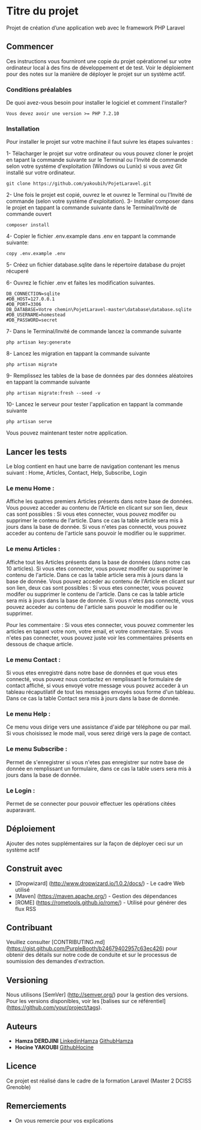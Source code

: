 # Titre du projet

Projet de création d’une application web avec le framework PHP Laravel

## Commencer

Ces instructions vous fourniront une copie du projet opérationnel sur votre ordinateur local à des fins de développement et de test. Voir le déploiement pour des notes sur la manière de déployer le projet sur un système actif.

### Conditions préalables

De quoi avez-vous besoin pour installer le logiciel et comment l'installer?

```
Vous devez avoir une version >= PHP 7.2.10
```

### Installation

Pour installer le projet sur votre machine il faut suivre les étapes suivantes : 

1- Télacharger le projet sur votre ordinateur ou vous pouvez cloner le projet en tapant la commande suivante sur le Terminal ou l'Invité de commande selon votre systéme d'exploitation (Windows ou Lunix) si vous avez Git installé sur votre ordinateur.

```
git clone https://github.com/yakoubih/PojetLaravel.git
```

2- Une fois le projet est copié, ouvrez le et ouvrez le Terminal ou l'Invité de commande (selon votre systéme d'exploitation).
3- Installer composer dans le projet en tappant la commande suivante dans le Terminal/Invité de commande ouvert

```
composer install
```
4- Copier le fichier .env.example dans .env en tappant la commande suivante:
```
copy .env.example .env
```
5- Créez un fichier database.sqlite dans le répertoire database du projet récuperé

6- Ouvrez le fichier .env et faites les modification suivantes.
```
DB_CONNECTION=sqlite
#DB_HOST=127.0.0.1
#DB_PORT=3306
DB_DATABASE=Votre chemin\PojetLaravel-master\database\database.sqlite
#DB_USERNAME=homestead
#DB_PASSWORD=secret
```
7- Dans le Terminal/Invité de commande lancez la commande suivante 
```
php artisan key:generate
```
8- Lancez les migration en tappant la commande suivante 
```
php artisan migrate
```
9- Remplissez les tables de la base de données par des données aléatoires en tappant la commande suivante
```
php artisan migrate:fresh --seed -v
```
10- Lancez le serveur pour tester l'application en tappant la commande suivante
```
php artisan serve
```
Vous pouvez maintenant tester notre application.

## Lancer les tests

Le blog contient en haut une barre de navigation contenant les menus suivant : Home, Articles, Contact, Help, Subscribe, Login

### Le menu Home :

Affiche les quatres premiers Articles présents dans notre base de données. Vous pouvez acceder au contenu de l'Article en clicant sur 
son lien, deux cas sont possibles : 
Si vous etes connecter, vous pouvez modifer ou supprimer le contenu de l'article. Dans ce cas la table article sera mis à jours dans la base de donnée.
Si vous n'etes pas connecté, vous pouvez acceder au contenu de l'article sans pouvoir le modifier ou le supprimer.

### Le menu Articles : 

Affiche tout les Articles présents dans la base de données (dans notre cas 10 articles). 
Si vous etes connecter, vous pouvez modifer ou supprimer le contenu de l'article. Dans ce cas la table article sera mis à jours dans la base de donnée. Vous pouvez acceder au contenu de l'Article en clicant sur son lien, deux cas sont possibles : 
Si vous etes connecter, vous pouvez modifer ou supprimer le contenu de l'article. Dans ce cas la table article sera mis à jours dans la base de donnée.
Si vous n'etes pas connecté, vous pouvez acceder au contenu de l'article sans pouvoir le modifier ou le supprimer.

Pour les commentaire :
Si vous etes connecter, vous pouvez commenter les articles en tapant votre nom, votre email, et votre commentaire.
Si vous n'etes pas connecter, vous pouvez juste voir les commentaires présents en dessous de chaque article.

### Le menu Contact : 

Si vous etes enregistré dans notre base de données et que vous etes connecté, vous pouvez nous contactez en remplissant le formulaire de contact affiché, si vous envoyé votre message vous pouvez acceder à un tableau récaputilatif de tout les messages envoyés sous forme d'un tableau. Dans ce cas la table Contact sera mis à jours dans la base de donnée.
### Le menu Help : 

Ce menu vous dirige vers une assistance d'aide par téléphone ou par mail. Si vous choisissez le mode mail, vous serez dirigé vers la page de contact.

### Le menu Subscribe : 

Permet de s'enregistrer si vous n'etes pas enregistrer sur notre base de donnée en remplissant un formulaire, dans ce cas la table users sera mis à jours dans la base de donnée.

### Le Login : 

Permet de se connecter pour pouvoir effectuer les opérations citées auparavant.

## Déploiement

Ajouter des notes supplémentaires sur la façon de déployer ceci sur un système actif

## Construit avec

* [Dropwizard] (http://www.dropwizard.io/1.0.2/docs/) - Le cadre Web utilisé
* [Maven] (https://maven.apache.org/) - Gestion des dépendances
* [ROME] (https://rometools.github.io/rome/) - Utilisé pour générer des flux RSS

## Contribuant

Veuillez consulter [CONTRIBUTING.md] (https://gist.github.com/PurpleBooth/b24679402957c63ec426) pour obtenir des détails sur notre code de conduite et sur le processus de soumission des demandes d'extraction.

## Versioning

Nous utilisons [SemVer] (http://semver.org/) pour la gestion des versions. Pour les versions disponibles, voir les [balises sur ce référentiel] (https://github.com/your/project/tags).

## Auteurs

* **Hamza DERDJINI**  [LinkedinHamza](https://www.linkedin.com/in/hamza-derdjini-b8a827122/)
                      [GithubHamza](https://github.com/geekhamza)
* **Hocine YAKOUBI**  [GithubHocine](https://github.com/yakoubih)


## Licence

Ce projet est réalisé dans le cadre de la formation Laravel (Master 2 DCISS Grenoble) 
## Remerciements

* On vous remercie pour vos explications
